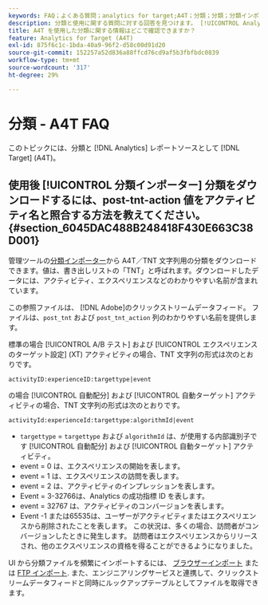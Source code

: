 ```yaml
---
keywords: FAQ；よくある質問；analytics for target;A4T；分類；分類；分類インポーター；post-tnt-action；イベントコード
description: 分類と使用に関する質問に対する回答を見つけます。 [!UICONTROL Analytics for Target] (A4T)。
title: A4T を使用した分類に関する情報はどこで確認できますか？
feature: Analytics for Target (A4T)
exl-id: 875f6c1c-1bda-40a9-96f2-d58c00d91d20
source-git-commit: 152257a52d836a88ffcd76cd9af5b3fbfbdc0839
workflow-type: tm+mt
source-wordcount: '317'
ht-degree: 29%

---
```


# 分類 - A4T FAQ

このトピックには、分類と [!DNL Analytics] レポートソースとして [!DNL Target] (A4T)。

## 使用後 [!UICONTROL 分類インポーター] 分類をダウンロードするには、post-tnt-action 値をアクティビティ名と照合する方法を教えてください。 {#section_6045DAC488B248418F430E663C38D001}

管理ツールの[分類インポーター](https://experienceleague.adobe.com/docs/analytics/components/classifications/classifications-importer/c-working-with-saint.html)から A4T／TNT 文字列用の分類をダウンロードできます。値は、書き出しリストの「TNT」と呼ばれます。ダウンロードしたデータには、アクティビティ、エクスペリエンスなどのわかりやすい名前が含まれています。

この参照ファイルは、 [!DNL Adobe]のクリックストリームデータフィード。 ファイルは、`post_tnt` および `post_tnt_action` 列のわかりやすい名前を提供します。

標準の場合 [!UICONTROL A/B テスト] および [!UICONTROL エクスペリエンスのターゲット設定] (XT) アクティビティの場合、TNT 文字列の形式は次のとおりです。

```
activityID:experienceID:targettype|event
```

の場合 [!UICONTROL 自動配分] および [!UICONTROL 自動ターゲット] アクティビティの場合、TNT 文字列の形式は次のとおりです。

```
activityId:experienceId:targettype:algorithmId|event
```

* `targettype` = `targettype` および `algorithmId` は、が使用する内部識別子です [!UICONTROL 自動配分] および [!UICONTROL 自動ターゲット] アクティビティ。
* event = 0 は、エクスペリエンスの開始を表します。
* event = 1 は、エクスペリエンスの訪問を表します。
* event = 2 は、アクティビティのインプレッションを表します。
* Event = 3-32766は、Analytics の成功指標 ID を表します。
* event = 32767 は、アクティビティのコンバージョンを表します。
* Event -1 または65535は、ユーザーがアクティビティまたはエクスペリエンスから削除されたことを表します。 この状況は、多くの場合、訪問者がコンバージョンしたときに発生します。 訪問者はエクスペリエンスからリリースされ、他のエクスペリエンスの資格を得ることができるようになりました。

UI から分類ファイルを頻繁にインポートするには、 [ブラウザーインポート](https://experienceleague.adobe.com/docs/analytics/components/classifications/classifications-importer/browser-import.html?lang=en) または [FTP インポート](https://experienceleague.adobe.com/docs/analytics/components/classifications/classifications-importer/import-file.html?lang=en). また、エンジニアリングサービスと連携して、クリックストリームデータフィードと同時にルックアップテーブルとしてファイルを取得できます。
